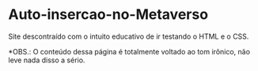 # Auto-insercao-no-Metaverso
 Site descontraído com o intuito educativo de ir testando o HTML e o CSS.

 *OBS.: O conteúdo dessa página é totalmente voltado ao tom irônico, não leve nada disso a sério.
